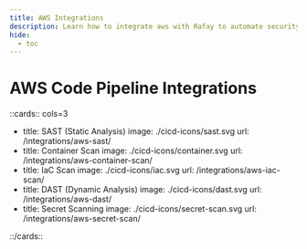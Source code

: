```yaml
---
title: AWS Integrations
description: Learn how to integrate aws with Rafay to automate security testing and deployment of your applications.
hide:
  - toc
---
```

<style>
.nt-card .nt-card-image{
  color: #005BFF;
}

.nt-card-title {
    text-align: -webkit-center;
}
</style>

# AWS Code Pipeline Integrations

::cards:: cols=3

- title: SAST (Static Analysis)
  image: ./cicd-icons/sast.svg
  url: /integrations/aws-sast/
- title: Container Scan
  image: ./cicd-icons/container.svg
  url: /integrations/aws-container-scan/
- title: IaC Scan
  image: ./cicd-icons/iac.svg
  url: /integrations/aws-iac-scan/
- title: DAST (Dynamic Analysis)
  image: ./cicd-icons/dast.svg
  url: /integrations/aws-dast/
- title: Secret Scanning
  image: ./cicd-icons/secret-scan.svg
  url: /integrations/aws-secret-scan/

::/cards::
